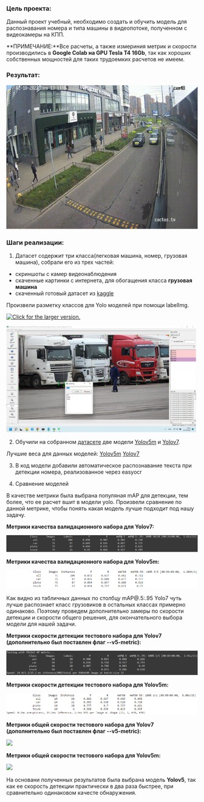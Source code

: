 ### Цель проекта:
Данный проект учебный, необходимо создать и обучить модель для распознавания номера и типа машины в видеопотоке, полученном с видеокамеры на КПП.

**ПРИМЕЧАНИЕ:**Все расчеты, а также измериния метрик и скорости производились в **Google Colab на GPU Tesla T4 16Gb**, так как хороших собственных мощностей для таких трудоемких расчетов не имеем.

### Результат:
<p align="center"><img src="./helpers/cars-2.gif"\></p>

### Шаги реализации:
1) Датасет содержит три класса(легковая машина, номер, грузовая машина), собрали его из трех частей: 
* скриншоты с камер видеонаблюдения
* скаченные картинки с интернета, для обогащения класса **грузовая машина**
* скаченный готовый датасет из [kaggle](https://www.kaggle.com/datasets/andrewmvd/car-plate-detection)

Произвели разметку классов для Yolo моделей при помощи labelImg.

<a href="https://drive.google.com/uc?export=view&id=1LCW7MpU_oEI_DcCchluVNyIedY8OWVMr"><img src="https://drive.google.com/uc?export=view&id=1LCW7MpU_oEI_DcCchluVNyIedY8OWVMr" style="width: 500px; max-width: 100%; height: auto" title="Click for the larger version." /></a>

<a href="./helpers/labelimg.png"><img src="./helpers/labelimg.png" style="width: 500px; max-width: 100%; height: auto" title="Click for the larger version." /></a>

2) Обучили на собранном [датасете](https://www.kaggle.com/datasets/kirillpribludenko/number-plates-50-russain-50-others) две модели [Yolov5m](yolov5m.ipynb) и [Yolov7](ALPR.ipynb). 

Лучшие веса для данных моделей:
[Yolov5m](https://drive.google.com/file/d/1htNcnFONfzpevnFL5iw3OpycEK3tG71m/view?usp=sharing)
[Yolov7](https://drive.google.com/file/d/1e5QTOn7kLk5ekQHyR8343c90Hhw3FAEy/view?usp=sharing)

3) В код модели добавили автоматическое распознавание текста при детекции номера, реализованное через easyocr

4) Сравнение моделей

В качестве метрики была выбрана популяная mAP для детекции, тем более, что ее расчет вшит в модели yolo. Произвели сравнение по данной метрике, чтобы понять какая модель лучше подходит под нашу задачу.

**Метрики качества валидационного набора для Yolov7:**
<p align="left"><img src="./helpers/yolo7_val.png"\></p>

**Метрики качества валидационного набора для Yolov5m:**
<p align="left"><img src="./helpers/yolov5m_val1.png"\></p>

Как видно из табличных данных по столбцу mAP@.5:.95 Yolo7 чуть лучше распознает класс грузовиков в остальных классах примерно одинаково. Поэтому проведем дополнительно замеры по скорости детекции и скорости общего решения, для окончательного выбора модели для нашей задачи.

**Метрики скорости детекции тестового набора для Yolov7 (дополнительно был поставлен флаг --v5-metric):**
<p align="left"><img src="./helpers/yolo7_test_s.png"\></p>

**Метрики скорости детекции тестового набора для Yolov5m:**
<p align="left"><img src="./helpers/yolov5m_test.png"\></p>

**Метрики общей скорости тестового набора для Yolov7 (дополнительно был поставлен флаг --v5-metric):**
<p align="left"><img src="./helpers/yolo7_test_total.png"\></p>

**Метрики общей скорости тестового набора для Yolov5m:**
<p align="left"><img src="./helpers/yolov5m_test_total.png"\></p>

На основани полученных результатов была выбрана модель **Yolov5**, так как ее скорость детекции практически в два раза быстрее, при сравнительно одинаковом качесте обнаружения.